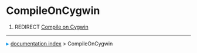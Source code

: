 # CompileOnCygwin
1.  REDIRECT [Compile on Cygwin](Compile_on_Cygwin.md)



---
![](images/Right_arrow.png) [documentation index](../README.md) > CompileOnCygwin

